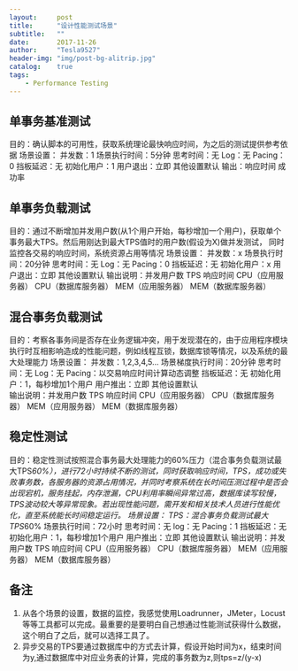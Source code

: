 ```yaml
---
layout:     post
title:      "设计性能测试场景"
subtitle:   ""
date:       2017-11-26
author:     "Tesla9527"
header-img: "img/post-bg-alitrip.jpg"
catalog:    true
tags:
    - Performance Testing
---
```


## 单事务基准测试
目的：确认脚本的可用性，获取系统理论最快响应时间，为之后的测试提供参考依据
场景设置：	并发数：1
			场景执行时间：5分钟
			思考时间：无
			Log：无
			Pacing：0
			挡板延迟：无
			初始化用户：1
			用户退出：立即
			其他设置默认
输出：响应时间		成功率

## 单事务负载测试
目的：通过不断增加并发用户数(从1个用户开始，每秒增加一个用户)，获取单个事务最大TPS。然后用刚达到最大TPS值时的用户数(假设为X)做并发测试，
同时监控各交易的响应时间，系统资源占用等情况
场景设置：	并发数：x
			场景执行时间：20分钟
			思考时间：无
			Log：无
			Pacing：0
			挡板延迟：无
			初始化用户：x
			用户退出：立即
			其他设置默认
输出说明：并发用户数	TPS    响应时间		CPU（应用服务器）	CPU（数据库服务器）		MEM（应用服务器）	MEM（数据库服务器）

## 混合事务负载测试
目的：考察各事务间是否存在业务逻辑冲突，用于发现潜在的，由于应用程序模块执行时互相影响造成的性能问题，例如线程互锁，数据库锁等情况，以及系统的最大处理能力
场景设置：	并发数：1,2,3,4,5...
			场景梯度执行时间：20分钟
			思考时间：无
			Log：无
			Pacing：以交易响应时间计算动态调整
			挡板延迟：无
			初始化用户：1，每秒增加1个用户
			用户推出：立即
			其他设置默认	
输出说明：并发用户数	TPS    响应时间		CPU（应用服务器）	CPU（数据库服务器）		MEM（应用服务器）	MEM（数据库服务器）

## 稳定性测试
目的：稳定性测试按照混合事务最大处理能力的60%压力（混合事务负载测试最大TPS*60%），进行72小时持续不断的测试，同时获取响应时间，TPS，成功或失败事务数，各服务器的资源占用情况，并同时考察系统在长时间压测过程中是否会出现宕机，服务挂起，内存泄漏，CPU利用率瞬间异常过高，数据库读写较慢，TPS波动较大等异常现象。若出现性能问题，需开发和相关技术人员进行性能优化，直至系统能长时间稳定运行。
场景设置：  TPS：混合事务负载测试最大TPS*60%
			场景执行时间：72小时
			思考时间：无
			log：无
			Pacing：1
			挡板延迟：无
			初始化用户：1，每秒增加1个用户
			用户推出：立即
			其他设置默认
输出说明：并发用户数	TPS    响应时间		CPU（应用服务器）	CPU（数据库服务器）		MEM（应用服务器）	MEM（数据库服务器）

## 备注
1. 从各个场景的设置，数据的监控，我感觉使用Loadrunner，JMeter，Locust等等工具都可以完成。最重要的是要明白自己想通过性能测试获得什么数据，这个明白了之后，就可以选择工具了。
2. 异步交易的TPS要通过数据库中的方式去计算，假设开始时间为x，结束时间为y,通过数据库中对应业务表的计算，完成的事务数为z,则tps=z/(y-x)